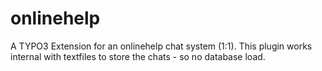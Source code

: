onlinehelp
==========

A TYPO3 Extension for an onlinehelp chat system (1:1). This plugin works internal with textfiles to store the chats - so no database load.

